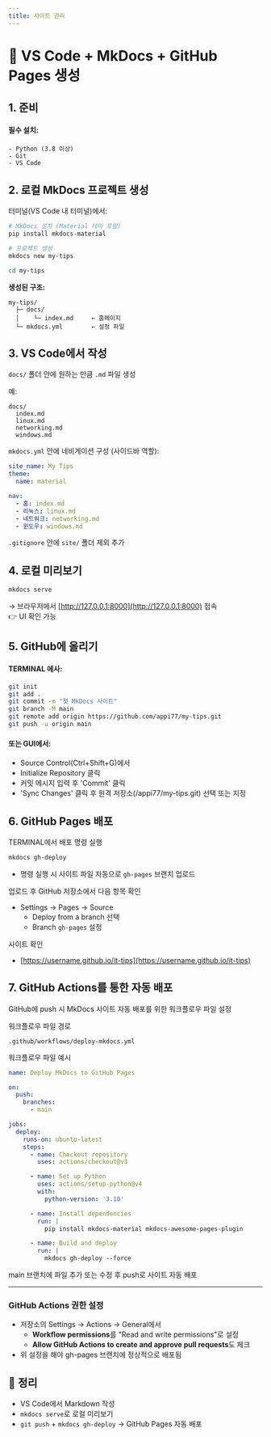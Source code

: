 ```yaml
---
title: 사이트 관리
---
```


# 🚀 VS Code + MkDocs + GitHub Pages 생성

## 1. 준비

#### 필수 설치:
    - Python (3.8 이상)
    - Git
    - VS Code

## 2. 로컬 MkDocs 프로젝트 생성

터미널(VS Code 내 터미널)에서:

```bash
# MkDocs 설치 (Material 테마 포함)
pip install mkdocs-material

# 프로젝트 생성
mkdocs new my-tips

cd my-tips
```

**생성된 구조:**

```text
my-tips/
  ├─ docs/
  │    └─ index.md     ← 홈페이지
  └─ mkdocs.yml        ← 설정 파일
```

## 3. VS Code에서 작성

`docs/` 폴더 안에 원하는 만큼 `.md` 파일 생성

예:

```text
docs/
  index.md
  linux.md
  networking.md
  windows.md
```

`mkdocs.yml` 안에 네비게이션 구성 (사이드바 역할):

```yaml
site_name: My Tips
theme:
  name: material

nav:
  - 홈: index.md
  - 리눅스: linux.md
  - 네트워크: networking.md
  - 윈도우: windows.md
```

`.gitignore` 안에 `site/` 폴더 제외 추가

## 4. 로컬 미리보기

```bash
mkdocs serve
```

→ 브라우저에서 [http://127.0.0.1:8000](http://127.0.0.1:8000) 접속<br>
👉 UI 확인 가능

## 5. GitHub에 올리기
#### TERMINAL 에사:
```bash
git init
git add .
git commit -m "첫 MkDocs 사이트"
git branch -M main
git remote add origin https://github.com/appi77/my-tips.git
git push -u origin main
```
#### 또는 GUI에서:
- Source Control(Ctrl+Shift+G)에서
- Initialize Repository 클릭
- 커밋 메시지 입력 후 'Commit' 클릭
- 'Sync Changes' 클릭 후 원격 저장소(/appi77/my-tips.git) 선택 또는 지정


## 6. GitHub Pages 배포

TERMINAL에서 배포 명령 실행
```bash
mkdocs gh-deploy
```
- 명령 실행 시 사이트 파일 자동으로 `gh-pages` 브랜치 업로드

업로드 후 GitHub 저장소에서 다음 항목 확인
- Settings → Pages → Source
  - Deploy from a branch 선택
  - Branch `gh-pages` 설정

사이트 확인
- [https://username.github.io/it-tips](https://username.github.io/it-tips)


## 7. GitHub Actions를 통한 자동 배포

GitHub에 push 시 MkDocs 사이트 자동 배포를 위한 워크플로우 파일 설정

워크플로우 파일 경로
```
.github/workflows/deploy-mkdocs.yml
```

워크플로우 파일 예시
```yaml
name: Deploy MkDocs to GitHub Pages

on:
  push:
    branches:
      - main

jobs:
  deploy:
    runs-on: ubuntu-latest
    steps:
      - name: Checkout repository
        uses: actions/checkout@v3

      - name: Set up Python
        uses: actions/setup-python@v4
        with:
          python-version: '3.10'

      - name: Install dependencies
        run: |
          pip install mkdocs-material mkdocs-awesome-pages-plugin

      - name: Build and deploy
        run: |
          mkdocs gh-deploy --force
```

main 브랜치에 파일 추가 또는 수정 후 push로 사이트 자동 배포

---

### GitHub Actions 권한 설정
- 저장소의 Settings → Actions → General에서
  - **Workflow permissions**를 "Read and write permissions"로 설정
  - **Allow GitHub Actions to create and approve pull requests**도 체크
- 위 설정을 해야 gh-pages 브랜치에 정상적으로 배포됨


## 🎯 정리

- VS Code에서 Markdown 작성
- `mkdocs serve`로 로컬 미리보기
- `git push` + `mkdocs gh-deploy` → GitHub Pages 자동 배포
